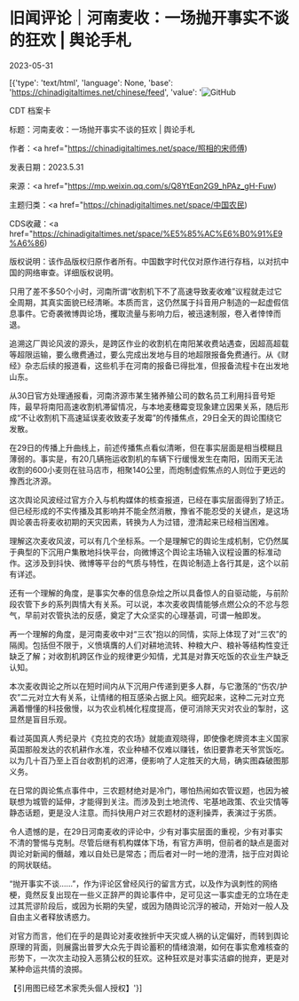 # 旧闻评论｜河南麦收：一场抛开事实不谈的狂欢 | 舆论手札

2023-05-31

[{'type': 'text/html', 'language': None, 'base': 'https://chinadigitaltimes.net/chinese/feed', 'value': '![GitHub](https://chinadigitaltimes.net/chinese/files/2023/05/post-696641-647695935cf70.)



CDT 档案卡

标题：河南麦收：一场抛开事实不谈的狂欢 | 舆论手札

作者：<a href="https://chinadigitaltimes.net/space/照相的宋师傅)

发表日期：2023.5.31

来源：<a href="https://mp.weixin.qq.com/s/Q8YtEqn2G9_hPAz_gH-Fuw)

主题归类：<a href="https://chinadigitaltimes.net/space/中国农民)

CDS收藏：<a href="https://chinadigitaltimes.net/space/%E5%85%AC%E6%B0%91%E9%A6%86)

版权说明：该作品版权归原作者所有。中国数字时代仅对原作进行存档，以对抗中国的网络审查。详细版权说明。





只用了差不多50个小时，河南所谓“收割机下不了高速导致麦收难”议程就走过它全周期，其真实面貌已经清晰。本质而言，这仍然属于抖音用户制造的一起虚假信息事件。它奇袭微博舆论场，攫取流量与影响力后，被迅速制服，卷入者悻悻而退。

追溯这厂舆论风波的源头，是跨区作业的收割机在南阳某收费站遇查，因超高超载等超限运输，要么缴费通过，要么完成出发地与目的地超限报备免费通行。从《财经》杂志后续的报道看，这些机手在河南的报备已得批准，但报备流程卡在出发地山东。

从30日官方处理通报看，河南济源市某生猪养殖公司的数名员工利用抖音号矩阵，最早将南阳高速收割机滞留情况，与本地麦穗霉变现象建立因果关系，随后形成“不让收割机下高速延误麦收致麦子发霉”的传播焦点，29日全天的舆论围绕它发散。

在29日的传播上升曲线上，前述传播焦点看似清晰，但在事实层面是相当模糊且薄弱的。事实是，有20几辆拖运收割机的车辆下行缓慢发生在南阳，因雨天无法收割的600小麦则在驻马店市，相聚140公里，而炮制虚假焦点的人则位于更远的豫西北济源。

这次舆论风波经过官方介入与机构媒体的核查报道，已经在事实层面得到了矫正。但已经形成的不实传播及其影响并不能全然消散，豫省不能忍受的关键点，是这场舆论袭击将麦收初期的天灾因素，转换为人为过错，澄清起来已经相当困难。

理解这次麦收风波，可以有几个坐标系。一个是理解它的舆论生成机制，它仍然属于典型的下沉用户集散地抖快平台，向微博这个舆论主场输入议程设置的标准动作。这涉及到抖快、微博等平台的气质与特性，在舆论制造上各行其是，这个以前有详述。

还有一个理解的角度，是事实欠奉的信息杂烩之所以具备惊人的自驱动能，与前阶段农管下乡的系列舆情大有关系。可以说，本次麦收舆情能够点燃公众的不忿与怨气，早前对农管执法的反感，奠定了大众坚实的心理基调，可谓一触即发。

再一个理解的角度，是河南麦收中对“三农”抱以的同情，实际上体现了对“三农”的隔阂。包括但不限于，义愤填膺的人们对耕地流转、种粮大户、粮补等结构性变迁缺乏了解；对收割机跨区作业的规律更少知情，尤其是对靠天吃饭的农业生产缺乏认知。

本次麦收舆论之所以在短时间内从下沉用户传递到更多人群，与它激荡的“伤农/护农”二元对立大有关系，让情绪的相互感染占据上风。细究起来，这种二元对立充满着懵懂的科技傲慢，以为农业机械化程度提高，便可消除天灾对农业的掣肘，这显然是盲目乐观。

看过英国真人秀纪录片《克拉克的农场》就能直观晓得，即使像老牌资本主义国家英国那般发达的农机耕作水准，农业种植不仅难以赚钱，依旧要靠老天爷赏饭吃。以为几十百乃至上百台收割机的迟滞，便影响了人定胜天的大局，确实图森破图那义务。

在日常的舆论焦点事件中，三农题材绝对是冷门，哪怕热闹如农管议题，也因为被联想为城管的延伸，才能得到关注。而涉及到土地流传、宅基地政策、农业灾情等静态话题，更是没人注意。而抖快用户对三农题材的逐利操弄，表演过于劣质。

令人遗憾的是，在29日河南麦收的评论中，少有对事实层面的重视，少有对事实不清的警惕与克制。尽管后继有机构媒体下场，有官方声明，但前者的缺点是面对舆论对新闻的僭越，难以自处已是常态；而后者对一时一地的澄清，拙于应对舆论的网状联结。

“抛开事实不谈……”，作为评论区曾经风行的留言方式，以及作为讽刺性的网络梗，竟然反复出现在一些义正辞严的舆论事件中，足可见这一事实虚无的立场在走过其荒谬阶段后，或因为长期的失望，或因为随舆论沉浮的被动，开始对一般人及自由主义者释放诱惑力。

对官方而言，他们在乎的是舆论对麦收挫折中天灾或人祸的认定偏好，而转到舆论原理的背面，则展露出普罗大众先于舆论蓄积的情绪浪潮，如何在事实愈难核查的形势下，一次次主动投入恶猜公权的狂欢。这种狂欢是对事实洁癖的抛弃，更是对某种命运共情的浪掷。

【引用图已经艺术家秃头倔人授权】'}]
